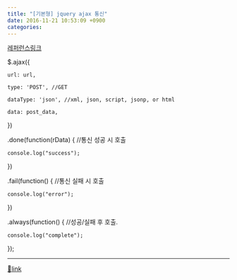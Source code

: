 ```yaml
---
title: "[기본형] jquery ajax 통신"
date: 2016-11-21 10:53:09 +0900
categories: 
---
```

  

[레퍼런스링크](http://api.jquery.com/jquery.ajax/ "레퍼런스링크")  


$.ajax({

	url: url,

	type: 'POST', //GET

	dataType: 'json', //xml, json, script, jsonp, or html

	data: post_data,

})

.done(function(rData) { //통신 성공 시 호출

	console.log("success");

	

})

.fail(function() { //통신 실패 시 호출

	console.log("error");

})

.always(function() { //성공/실패 후 호출.

	console.log("complete");

});



  ***
[🔗link](http://www.mins01.com/mh/tech/read/1047)